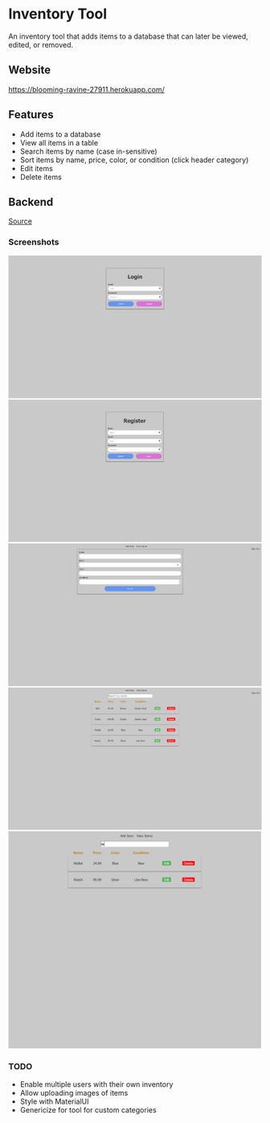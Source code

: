 # Inventory Tool
An inventory tool that adds items to a database that can later be viewed, edited, or removed.

## Website
https://blooming-ravine-27911.herokuapp.com/

## Features
- Add items to a database
- View all items in a table
- Search items by name (case in-sensitive)
- Sort items by name, price, color, or condition (click header category)
- Edit items
- Delete items

## Backend
[Source](https://github.com/alexxbull/inventory-tool-backend)


### Screenshots
![Login](https://github.com/alexxbull/inventory-tool/blob/master/screenshots/login.png)
![Register](https://github.com/alexxbull/inventory-tool/blob/master/screenshots/register.png)
![Add Item](https://github.com/alexxbull/inventory-tool/blob/master/screenshots/additem.png)
![View Items](https://github.com/alexxbull/inventory-tool/blob/master/screenshots/viewitems.png)
![Search Items](https://github.com/alexxbull/inventory-tool/blob/master/screenshots/searchitems.png)

### TODO
* Enable multiple users with their own inventory
* Allow uploading images of items
* Style with MaterialUI
* Genericize for tool for custom categories 
